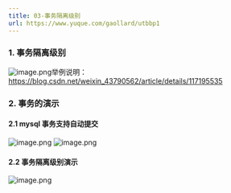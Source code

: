 ```yaml
---
title: 03-事务隔离级别
url: https://www.yuque.com/gaollard/utbbp1
---
```




### 1. 事务隔离级别

![image.png](http://s3.airtlab.com/mysql/1601985719414-b9620436-1bda-44f5-9946-9007739cd3c9.png)举例说明：<https://blog.csdn.net/weixin_43790562/article/details/117195535> 

### 2. 事务的演示



#### 2.1 mysql 事务支持自动提交

![image.png](http://s3.airtlab.com/mysql/1601985910947-09e2873e-ce9f-4d0f-8dcc-81e0e56596ba.png)
![image.png](http://s3.airtlab.com/mysql/1601985987596-7a163627-754b-4371-baae-02bd08f2f290.png) 

#### 2.2 事务隔离级别演示

![image.png](http://s3.airtlab.com/mysql/1601988136160-1def1715-2236-4e43-9c0b-3cf227219454.png)
